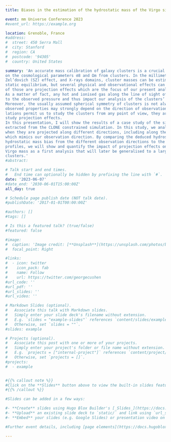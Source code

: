 ```yaml
---
title: Biases in the estimation of the hydrostatic mass of the Virgo simulated CLONE

event: mm Universe Conference 2023
#event_url: https://example.org

location: Grenoble, France
#address: 
#  street: 450 Serra Mall
#  city: Stanford
#  region: CA
#  postcode: '94305'
#  country: United States

summary: 'An accurate mass calibration of galaxy clusters is a crucial step towards precise constraints
on the cosmological parameters σ8 and Ωm from clusters. In the millimeter, via the Sunyaev-
Zel’dovich (SZ) effect, and X-rays domains, cluster masses can be estimated assuming hydro-
static equilibrium, but several physical and observational effects can alter this calculation. One
of those are projection effects which are the focus of our present analysis.
As a matter of fact, any hot and ionised gas along the line of sight of clusters can contribute
to the observed pressure and thus impact our analysis of the clusters’ SZ or X-ray signals.
Moreover, the usually assumed spherical symmetry of clusters is not always verified, so the
observed properties may strongly depend on the direction of observation. Cosmological simu-
lations permit us to study the clusters from any point of view, they are therefore well suited to
study projection effects.
In this presentation, I will show the results of a case study of the simulated Virgo cluster,
extracted from the CLONE constrained simulation. In this study, we analyse Virgo properties
when they are projected along different directions, including along the Milky Way-Virgo axis
which mimics our observation direction. By comparing the deduced hydrostatic mass and the
hydrostatic mass bias from the different observation directions to the one derived from the 3D
profiles, we will show and quantify the impact of projection effects on the determination of
Virgo mass as a first analysis that will later be generalised to a large sample of simulated clone
clusters.'
#abstract: 

# Talk start and end times.
#   End time can optionally be hidden by prefixing the line with `#`.
date: '2023-06-07'
#date_end: '2030-06-01T15:00:00Z'
all_day: true

# Schedule page publish date (NOT talk date).
#publishDate: '2017-01-01T00:00:00Z'

#authors: []
#tags: []

# Is this a featured talk? (true/false)
#featured: false

#image:
#  caption: 'Image credit: [**Unsplash**](https://unsplash.com/photos/bzdhc5b3Bxs)'
#  focal_point: Right

#links:
#  - icon: twitter
#    icon_pack: fab
#    name: Follow
#    url: https://twitter.com/georgecushen
#url_code: ''
#url_pdf: ''
#url_slides: ''
#url_video: ''

# Markdown Slides (optional).
#   Associate this talk with Markdown slides.
#   Simply enter your slide deck's filename without extension.
#   E.g. `slides = "example-slides"` references `content/slides/example-slides.md`.
#   Otherwise, set `slides = ""`.
#slides: example

# Projects (optional).
#   Associate this post with one or more of your projects.
#   Simply enter your project's folder or file name without extension.
#   E.g. `projects = ["internal-project"]` references `content/project/deep-learning/index.md`.
#   Otherwise, set `projects = []`.
#projects:
#  - example


#{{% callout note %}}
#Click on the **Slides** button above to view the built-in slides feature.
#{{% /callout %}}

#Slides can be added in a few ways:

#- **Create** slides using Hugo Blox Builder's [_Slides_](https://docs.hugoblox.com/reference/content-types/) feature and link using `slides` parameter in the front matter of the talk file
#- **Upload** an existing slide deck to `static/` and link using `url_slides` parameter in the front matter of the talk file
#- **Embed** your slides (e.g. Google Slides) or presentation video on this page using [shortcodes](https://docs.hugoblox.com/reference/markdown/).

#Further event details, including [page elements](https://docs.hugoblox.com/reference/markdown/) such as image galleries, can be added to the body of this page.

---
```

